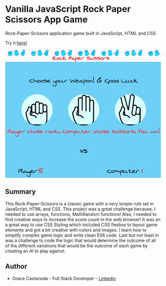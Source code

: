 # Vanilla JavaScript Rock Paper Scissors App Game

Rock-Paper-Scissors application game built in JavaScript, HTML and CSS

Try it [here!](https://gracii.github.io/Rock-Paper-Scissors-Game/)

![alt text](https://github.com/Gracii/rock-paper-scissors-game/blob/main/images/r-p-s-game.png)

## Summary

This Rock-Paper-Scissors is a classic game with a very simple rule set in JavaScript, HTML and CSS. This project was a great challenge because, I needed to use arrays, functions, MathRandom functions! Also, I needed to find creative ways to increase the score count in the web browser! It was an a great way to use CSS Styling which included CSS flexbox to layout game elements and got a bit creative with colors and images. I learn how to simplify complex game logic and write clean ES6 code. Last but not least in was a challenge to code the logic that would determine the outcome of all of the different variations that would be the outcome of each game by creating an AI to play against.

## Author

- Grace Castaneda - Full Stack Developer - [Linkedin](https://www.linkedin.com/in/castanedagrace/)

